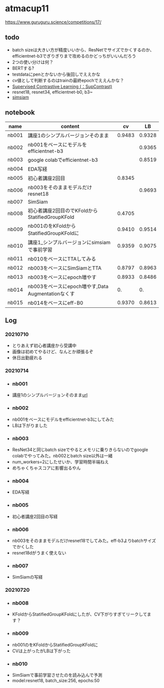 # atmacup11

https://www.guruguru.science/competitions/17/

## todo
 - batch sizeは大きい方が精度いいから、ResNetでサイズでかくするのか、efficientnet-b3でぎりぎりまで攻めるのかどっちがいいんだろう
  - 2つの使い分けは何？
 - BERTする?
  - testdataにpenとかないから後回しでええかな
 - cv値として判断するのはtrainの最終epochでええんかな？ 
 - [Supervised Contrastive Learning (：SupContrast)](https://www.guruguru.science/competitions/17/discussions/1775e171-2e66-4823-a3de-943381339fd4/)
 - resnet18, resnet34, efficientnet-b0, b3~
 - [simsiam](https://www.guruguru.science/competitions/17/discussions/a39d588e-aff2-4728-8323-b07f15563552/)

## notebook
|name|content|cv|LB|
|----|-------|----|----|
|nb001|講座1のシンプルバージョンそのまま|0.9483|0.9328|
|nb002|nb001をベースにモデルをefficientnet-b3||0.9365|
|nb003|google colabでefficientnet-b3||0.8519|
|nb004|EDA写経|||
|nb005|初心者講座2回目|0.8345||
|nb006|nb003をそのままモデルだけresnet18||0.9693|
|nb007|SimSiam|||
|nb008|初心者講座2回目のでKFoldからStatifiedGroupKFold|0.4705||
|nb009|nb001のをKFoldからStatifiedGroupKFoldに|0.9410|0.9514|
|nb010|講座1_シンプルバージョンにsimsiamで事前学習|0.9359|0.9075|
|nb011|nb010をベースにTTAしてみる|||
|nb012|nb003をベースにSimSiamとTTA|0.8797|0.8963|
|nb013|nb003をベースにepoch増やす|0.8933|0.8486|
|nb014|nb003をベースにepoch増やす,Data Augmentationなくす|0.|0.|
|nb015|nb014をベースにeff-B0|0.9370|0.8613|

## Log
### 20210710
 - とりあえず初心者講座から受講中
 - 画像は初めてやるけど、なんとか頑張るぞ
 - 休日出勤疲れる

### 20210714
 - ### nb001 
  - 講座1のシンプルバージョンそのまま[url](https://www.guruguru.science/competitions/17/discussions/a7161489-cb5a-4254-bf17-7c66aa53d334/)
 - ### nb002 
  - nb001をベースにモデルをefficientnet-b3にしてみた
  - LBは下がりました
 - ### nb003
  - ResNet34と同じbatch sizeでやるとメモリに乗りきらないのでgoogle colabでやってみた。nb002とbatch size以外は一緒
  - num_workers=2にしたせいか、学習時間半端ねえ
  - めちゃくちゃスコアに影響出るやん
 - ### nb004
  - EDA写経
 - ### nb005
  - 初心者講座2回目の写経
 - ### nb006
  - nb003をそのままモデルだけresnet18でしてみた。eff-b3よりbatchサイズでかくした
  - resnet18dがうまく使えない
 - ### nb007
  - SimSiamの写経

### 20210720
 - ### nb008
  - KFoldからStatifiedGroupKFoldにしたが、CV下がりすぎてリークしてます？
 - ### nb009
  - nb001のをKFoldからStatifiedGroupKFoldに
  - CVは上がったがLBは下がった
 - ### nb010
  - SimSiamで事前学習させたのを読み込んで予測
  - model:resnet18, batch_size:256, epochs:50
